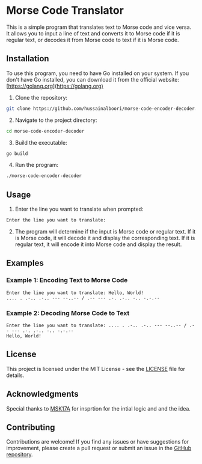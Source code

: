 # Morse Code Translator

This is a simple program that translates text to Morse code and vice versa. It allows you to input a line of text and converts it to Morse code if it is regular text, or decodes it from Morse code to text if it is Morse code.

## Installation

To use this program, you need to have Go installed on your system. If you don't have Go installed, you can download it from the official website: [https://golang.org](https://golang.org)

1. Clone the repository:

```bash
git clone https://github.com/hussainalboori/morse-code-encoder-decoder.git
```

2. Navigate to the project directory:

```bash
cd morse-code-encoder-decoder
```

3. Build the executable:

```bash
go build
```

4. Run the program:

```bash
./morse-code-encoder-decoder
```

## Usage

1. Enter the line you want to translate when prompted:

```bash
Enter the line you want to translate:
```

2. The program will determine if the input is Morse code or regular text. If it is Morse code, it will decode it and display the corresponding text. If it is regular text, it will encode it into Morse code and display the result.

## Examples

### Example 1: Encoding Text to Morse Code

```
Enter the line you want to translate: Hello, World!
.... . .-.. .-.. --- --..-- / .-- --- .-. .-.. -.. -.-.-- 
```

### Example 2: Decoding Morse Code to Text

```
Enter the line you want to translate: .... . .-.. .-.. --- --..-- / .-- --- .-. .-.. -.. -.-.-- 
Hello, World!
```

## License

This project is licensed under the MIT License - see the [LICENSE](LICENSE) file for details.

## Acknowledgments

Special thanks to [MSK17A](https://github.com/MSK17A/morse_code_decoder) for insprtion for the intial logic and and the idea.

## Contributing

Contributions are welcome! If you find any issues or have suggestions for improvement, please create a pull request or submit an issue in the [GitHub repository](https://github.com/hussainalboori/morse-code-encoder-decoder.git).